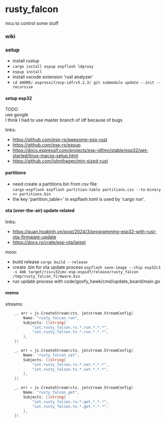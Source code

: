 # rusty_falcon

mcu to control some stuff

### wiki

### setup
- install rustup
- `cargo install espup espflash ldproxy`
- `espup install`
- install vscode extension 'rust analyzer'
- `cd $HOME/.espressif/esp-idf/v5.2.3/ git submodule update --init --recursive`

#### setup esp32
TODO  
use google  
I think I had to use master branch of idf because of bugs  

links:  
- https://github.com/esp-rs/awesome-esp-rust
- https://github.com/esp-rs/espup
- https://docs.espressif.com/projects/esp-idf/en/stable/esp32/get-started/linux-macos-setup.html
- https://github.com/johnthagen/min-sized-rust

#### partitions
- need create a partitions.bin from csv file:  
`cargo-espflash espflash partition-table partitions.csv --to-binary >> partitions.bin`
- the key 'partition_table=' in espflash.toml is used by 'cargo run'.

#### ota (over-the-air) update related 

links:
- https://quan.hoabinh.vn/post/2024/3/programming-esp32-with-rust-ota-firmware-update  
- https://docs.rs/crate/esp-ota/latest

more:
- build release `cargo build --release`  
- create .bin for ota update process 
`espflash save-image --chip esp32c3 -s 4mb target/riscv32imc-esp-espidf/release/rusty_falcon /tmp/rusty_falcon_firmware.bin`
- run update process with code/goofy_hawk/cmd/update_board/main.go

#### memo
streams:  
```go
	_, err = js.CreateStream(ctx, jetstream.StreamConfig{
		Name: "rusty_falcon_run",
		Subjects: []string{
			"iot.rusty_falcon.rx.*.run.*.*.*",
			"iot.rusty_falcon.tx.*.run.*.*.*",
		},
	})

	_, err = js.CreateStream(ctx, jetstream.StreamConfig{
		Name: "rusty_falcon_set",
		Subjects: []string{
			"iot.rusty_falcon.rx.*.set.*.*.*",
			"iot.rusty_falcon.tx.*.set.*.*.*",
		},
	})

	_, err = js.CreateStream(ctx, jetstream.StreamConfig{
		Name: "rusty_falcon_get",
		Subjects: []string{
			"iot.rusty_falcon.rx.*.get.*.*.*",
			"iot.rusty_falcon.tx.*.get.*.*.*",
		},
	})
```
